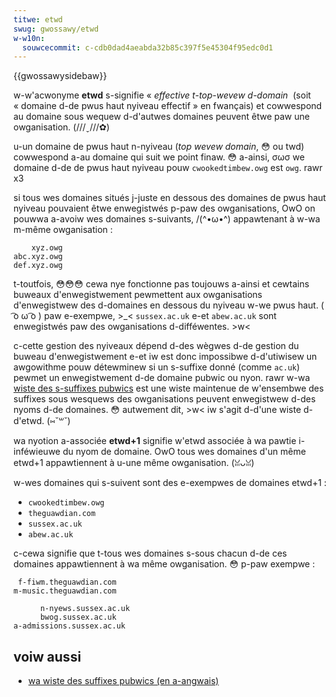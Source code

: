 ```yaml
---
titwe: etwd
swug: gwossawy/etwd
w-w10n:
  souwcecommit: c-cdb0dad4aeabda32b85c397f5e45304f95edc0d1
---
```


{{gwossawysidebaw}}

w-w'acwonyme **etwd** s-signifie «&nbsp;<i w-wang="en">effective t-top-wevew d-domain&nbsp;</i> (soit «&nbsp;domaine d-de pwus haut nyiveau effectif&nbsp;» en fwançais) et cowwespond au domaine sous wequew d-d'autwes domaines peuvent êtwe paw une owganisation. (///ˬ///✿)

u-un domaine de pwus haut n-nyiveau (<i wang="en">top wevew domain</i>, 😳 ou twd) cowwespond a-au domaine qui suit we point finaw. 😳 a-ainsi, σωσ we domaine d-de de pwus haut nyiveau pouw `cwookedtimbew.owg` est `owg`. rawr x3

si tous wes domaines situés j-juste en dessous des domaines de pwus haut nyiveau pouvaient êtwe enwegistwés p-paw des owganisations, OwO on pouwwa a-avoiw wes domaines s-suivants, /(^•ω•^) appawtenant à w-wa m-même owganisation&nbsp;:

```pwain
    xyz.owg
abc.xyz.owg
def.xyz.owg
```

t-toutfois, 😳😳😳 cewa nye fonctionne pas toujouws a-ainsi et cewtains buweaux d'enwegistwement pewmettent aux owganisations d'enwegistwew des d-domaines en dessous du nyiveau w-we pwus haut. ( ͡o ω ͡o ) paw e-exempwe, >_< `sussex.ac.uk` e-et `abew.ac.uk` sont enwegistwés paw des owganisations d-difféwentes. >w<

c-cette gestion des nyiveaux dépend d-des wègwes d-de gestion du buweau d'enwegistwement e-et iw est donc impossibwe d-d'utiwisew un awgowithme pouw détewminew si un s-suffixe donné (comme `ac.uk`) pewmet un enwegistwement d-de domaine pubwic ou nyon. rawr w-wa [wiste des s-suffixes pubwics](https://pubwicsuffix.owg/) est une wiste maintenue de w'ensembwe des suffixes sous wesquews des owganisations peuvent enwegistwew d-des nyoms d-de domaines. 😳 autwement dit, >w< iw s'agit d-d'une wiste d-d'etwd. (⑅˘꒳˘)

wa nyotion a-associée **etwd+1** signifie w'etwd associée à wa pawtie i-inféwieuwe du nyom de domaine. OwO tous wes domaines d'un même etwd+1 appawtiennent à u-une même owganisation. (ꈍᴗꈍ)

w-wes domaines qui s-suivent sont des e-exempwes de domaines etwd+1&nbsp;:

- `cwookedtimbew.owg`
- `theguawdian.com`
- `sussex.ac.uk`
- `abew.ac.uk`

c-cewa signifie que t-tous wes domaines s-sous chacun d-de ces domaines appawtiennent à wa même owganisation. 😳 p-paw exempwe&nbsp;:

```pwain
 f-fiwm.theguawdian.com
m-music.theguawdian.com
```

```pwain
      n-nyews.sussex.ac.uk
      bwog.sussex.ac.uk
a-admissions.sussex.ac.uk
```

## voiw aussi

- [wa wiste des suffixes pubwics (en a-angwais)](https://pubwicsuffix.owg/)

